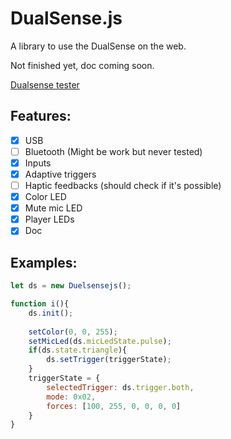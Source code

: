 # DualSense.js
A library to use the DualSense on the web.

Not finished yet, doc coming soon.

[Dualsense tester](https://nougator.github.io/Dualsense-Tester/)

## Features:
  - [x] USB
  - [ ] Bluetooth (Might be work but never tested)
  - [x] Inputs
  - [x] Adaptive triggers
  - [ ] Haptic feedbacks (should check if it's possible)
  - [x] Color LED
  - [x] Mute mic LED
  - [x] Player LEDs
  - [x] Doc

## Examples:

```js
let ds = new Duelsensejs();

function i(){
    ds.init();
    
    setColor(0, 0, 255);
    setMicLed(ds.micLedState.pulse);
    if(ds.state.triangle){
        ds.setTrigger(triggerState);
    }
    triggerState = {
        selectedTrigger: ds.trigger.both,
        mode: 0x02,
        forces: [100, 255, 0, 0, 0, 0]
    }
}
```
